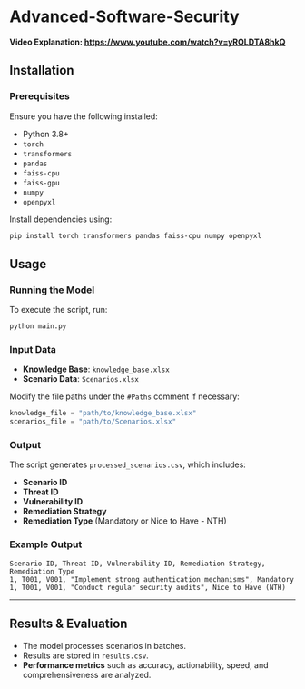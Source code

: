 # Advanced-Software-Security

**Video Explanation: https://www.youtube.com/watch?v=yROLDTA8hkQ**

## Installation
### Prerequisites
Ensure you have the following installed:
- Python 3.8+
- `torch`
- `transformers`
- `pandas`
- `faiss-cpu`
- `faiss-gpu`
- `numpy`
- `openpyxl`

Install dependencies using:
```sh
pip install torch transformers pandas faiss-cpu numpy openpyxl
```

## Usage
### Running the Model
To execute the script, run:
```sh
python main.py
```

### Input Data
- **Knowledge Base**: `knowledge_base.xlsx`
- **Scenario Data**: `Scenarios.xlsx`

Modify the file paths under the `#Paths` comment if necessary:
```python
knowledge_file = "path/to/knowledge_base.xlsx"
scenarios_file = "path/to/Scenarios.xlsx"
```

### Output
The script generates `processed_scenarios.csv`, which includes:
- **Scenario ID**
- **Threat ID**
- **Vulnerability ID**
- **Remediation Strategy**
- **Remediation Type** (Mandatory or Nice to Have - NTH)

### Example Output
```csv
Scenario ID, Threat ID, Vulnerability ID, Remediation Strategy, Remediation Type
1, T001, V001, "Implement strong authentication mechanisms", Mandatory
1, T001, V001, "Conduct regular security audits", Nice to Have (NTH)
```

---

## Results & Evaluation
- The model processes scenarios in batches.
- Results are stored in `results.csv`.
- **Performance metrics** such as accuracy, actionability, speed, and comprehensiveness are analyzed.


